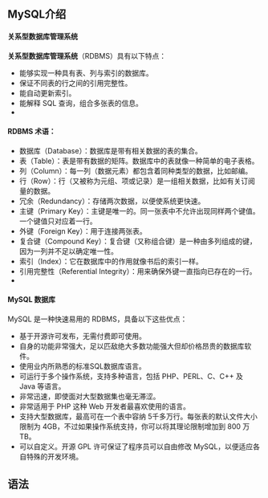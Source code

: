 ## MySQL介绍
#### 关系型数据库管理系统
**关系型数据库管理系统**（RDBMS）具有以下特点：
- 能够实现一种具有表、列与索引的数据库。
- 保证不同表的行之间的引用完整性。
- 能自动更新索引。
- 能解释 SQL 查询，组合多张表的信息。
- 
#### RDBMS 术语：
- 数据库（Database）：数据库是带有相关数据的表的集合。
- 表（Table）：表是带有数据的矩阵。数据库中的表就像一种简单的电子表格。
- 列（Column）：每一列（数据元素）都包含着同种类型的数据，比如邮编。
- 行（Row）：行（又被称为元组、项或记录）是一组相关数据，比如有关订阅量的数据。
- 冗余（Redundancy）：存储两次数据，以便使系统更快速。
- 主键（Primary Key）：主键是唯一的。同一张表中不允许出现同样两个键值。一个键值只对应着一行。
- 外键（Foreign Key）：用于连接两张表。
- 复合键（Compound Key）：复合键（又称组合键）是一种由多列组成的键，因为一列并不足以确定唯一性。
- 索引（Index）：它在数据库中的作用就像书后的索引一样。
- 引用完整性（Referential Integrity）：用来确保外键一直指向已存在的一行。
- 
#### MySQL 数据库
MySQL 是一种快速易用的 RDBMS，具备以下这些优点：
- 基于开源许可发布，无需付费即可使用。
- 自身的功能非常强大，足以匹敌绝大多数功能强大但却价格昂贵的数据库软件。
- 使用业内所熟悉的标准SQL数据库语言。
- 可运行于多个操作系统，支持多种语言，包括 PHP、PERL、C、C++ 及 Java 等语言。
- 非常迅速，即使面对大型数据集也毫无滞涩。
- 非常适用于 PHP 这种 Web 开发者最喜欢使用的语言。
- 支持大型数据库，最高可在一个表中容纳 5千多万行。每张表的默认文件大小限制为 4GB，不过如果操作系统支持，你可以将其理论限制增加到 800 万 TB。
- 可以自定义。开源 GPL 许可保证了程序员可以自由修改 MySQL，以便适应各自特殊的开发环境。

## 语法

